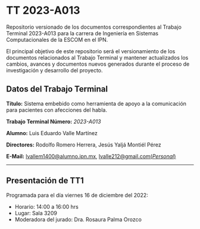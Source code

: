 # TT 2023-A013

Repositorio versionado de los documentos correspondientes al Trabajo Terminal 2023-A013 para la carrera de Ingeniería en Sistemas Computacionales de la ESCOM en el IPN.

El principal objetivo de este repositorio será el versionamiento de los documentos relacionados al Trabajo Terminal y mantener actualizados los cambios, avances y documentos nuevos generados durante el proceso de investigación y desarrollo del proyecto.

## Datos del Trabajo Terminal

**Título:** Sistema embebido como herramienta de apoyo a la comunicación para pacientes con afecciones del habla.

**Trabajo Terminal Número:** *2023-A013*

**Alumno:** Luis Eduardo Valle Martínez

**Directores:** Rodolfo Romero Herrera, Jesús Yaljá Montiél Pérez

**E-Mail:** [lvallem1400@alumno.ipn.mx](mailto:lvallem1400@alumno.ipn.mx), [lvalle212@gmail.com(*Personal*)](mailto:lvalle212@gmail.com)

---

## Presentación de TT1

Programada para el día viernes 16 de diciembre del 2022:
- Horario: 14:00 a 16:00 hrs
- Lugar: Sala 3209
- Moderadora del jurado: Dra. Rosaura Palma Orozco
